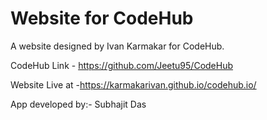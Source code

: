 # Website for CodeHub

A website designed by Ivan Karmakar for CodeHub.

CodeHub Link - https://github.com/Jeetu95/CodeHub

Website Live at -https://karmakarivan.github.io/codehub.io/


App developed by:- Subhajit Das 
